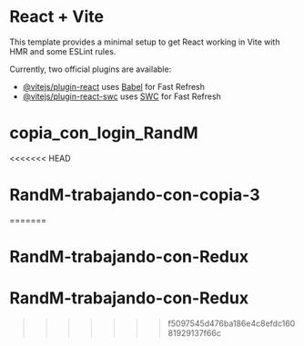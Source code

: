 # React + Vite

This template provides a minimal setup to get React working in Vite with HMR and some ESLint rules.

Currently, two official plugins are available:

- [@vitejs/plugin-react](https://github.com/vitejs/vite-plugin-react/blob/main/packages/plugin-react/README.md) uses [Babel](https://babeljs.io/) for Fast Refresh
- [@vitejs/plugin-react-swc](https://github.com/vitejs/vite-plugin-react-swc) uses [SWC](https://swc.rs/) for Fast Refresh
# copia_con_login_RandM
<<<<<<< HEAD
# RandM-trabajando-con-copia-3
=======
# RandM-trabajando-con-Redux
# RandM-trabajando-con-Redux
>>>>>>> f5097545d476ba186e4c8efdc16081929137f66c
